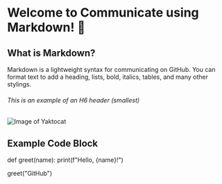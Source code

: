 # Welcome to Communicate using Markdown! 👋

## What is Markdown?

Markdown is a lightweight syntax for communicating on GitHub. You can format text to add a heading, lists, bold, italics, tables, and many other stylings.

###### This is an example of an H6 header (smallest)

![Image of Yaktocat](https://octodex.github.com/images/yaktocat.png)

## Example Code Block
def greet(name):
print(f"Hello, {name}!")

greet("GitHub")
